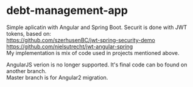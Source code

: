 # debt-management-app
Simple aplicatin with Angular and Spring Boot.
Securit is done with JWT tokens, based on:
<br>
https://github.com/szerhusenBC/jwt-spring-security-demo
<br>
https://github.com/nielsutrecht/jwt-angular-spring
<br>
My implementation is mix of code used in projects mentioned above.

AngularJS verion is no longer supported. It's final code can bo found on another branch.<br>
Master branch is for Angular2 migration.